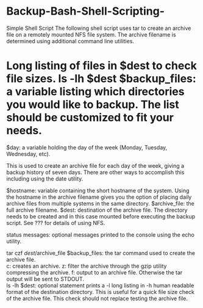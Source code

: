 # Backup-Bash-Shell-Scripting-
Simple Shell Script The following shell script uses tar to create an archive file on a remotely mounted NFS file system. The archive filename is determined using additional command line utilities.  

# Long listing of files in $dest to check file sizes. ls -lh $dest $backup_files: a variable listing which directories you would like to backup. The list should be customized to fit your needs. 
$day: a variable holding the day of the week (Monday, Tuesday, Wednesday, etc).

This is used to create an archive file for each day of the week, giving a backup history of seven days. There are other ways to accomplish this including using the date utility. 

$hostname: variable containing the short hostname of the system. Using the hostname in the archive filename gives you the option of placing daily archive files from multiple systems in the same directory.  $archive_file: the full archive filename. 
$dest: destination of the archive file. The directory needs to be created and in this case mounted before executing the backup script. See ??? for details of using NFS.  

status messages: optional messages printed to the console using the echo utility. 

tar czf $dest/$archive_file $backup_files: the tar command used to create the archive file.  
c: creates an archive.  z: filter the archive through the gzip utility compressing the archive. 
f: output to an archive file. Otherwise the tar output will be sent to STDOUT.  
ls -lh $dest: optional statement prints a -l long listing in -h human readable format of the destination directory. 
This is useful for a quick file size check of the archive file.
This check should not replace testing the archive file.
